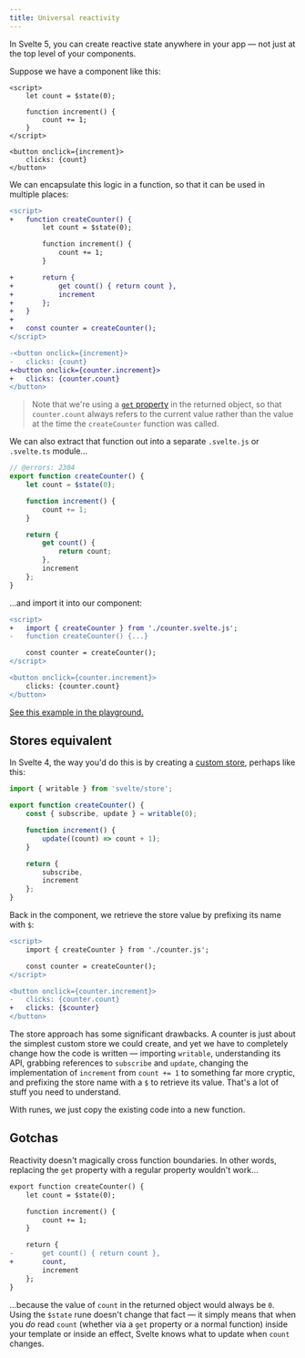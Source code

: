 ```yaml
---
title: Universal reactivity
---
```


In Svelte 5, you can create reactive state anywhere in your app — not just at the top level of your components.

Suppose we have a component like this:

```svelte
<script>
	let count = $state(0);

	function increment() {
		count += 1;
	}
</script>

<button onclick={increment}>
	clicks: {count}
</button>
```

We can encapsulate this logic in a function, so that it can be used in multiple places:

```diff
<script>
+	function createCounter() {
		let count = $state(0);

		function increment() {
			count += 1;
		}

+		return {
+			get count() { return count },
+			increment
+		};
+	}
+
+	const counter = createCounter();
</script>

-<button onclick={increment}>
-	clicks: {count}
+<button onclick={counter.increment}>
+	clicks: {counter.count}
</button>
```

> Note that we're using a [`get` property](https://developer.mozilla.org/en-US/docs/Web/JavaScript/Reference/Functions/get) in the returned object, so that `counter.count` always refers to the current value rather than the value at the time the `createCounter` function was called.

We can also extract that function out into a separate `.svelte.js` or `.svelte.ts` module...

```js
// @errors: 2304
export function createCounter() {
	let count = $state(0);

	function increment() {
		count += 1;
	}

	return {
		get count() {
			return count;
		},
		increment
	};
}
```

...and import it into our component:

```diff
<script>
+	import { createCounter } from './counter.svelte.js';
-	function createCounter() {...}

	const counter = createCounter();
</script>

<button onclick={counter.increment}>
	clicks: {counter.count}
</button>
```

[See this example in the playground.](/#H4sIAAAAAAAAE2VQ0U7DMAz8FStC2iaqDl67dhLiMxgPI3NRRutUiYNAVf6dJG1TBk-W7bvznUfRqg6tqF5GQeceRSWehkEUgr-H2NhP7BhDb7UzMk5qK40a-HiiE6t-0IZhBGnwzPisHTEa8NAa3cOm3MtpUk4y5dVuDoEXmFKTZZjX0NwKbHcBVe_XQ1S_OWZNoEl2Sn404yKsKDB7JPbJUNraCvI-VR_VJoVjiNLri2oVXkTFxqEvcvJbt-sTrvb3A_ArhW4dSVbB0x_rMEYjHc7pQrY7ywGwfdjN2TMzm19Y8S-Rc9_AYwRH57EYZGdowbwv2istQ9L8MA19MdV8JimGpf__hFf_Ay1mGDQKAgAA)

## Stores equivalent

In Svelte 4, the way you'd do this is by creating a [custom store](https://learn.svelte.dev/tutorial/custom-stores), perhaps like this:

```js
import { writable } from 'svelte/store';

export function createCounter() {
	const { subscribe, update } = writable(0);

	function increment() {
		update((count) => count + 1);
	}

	return {
		subscribe,
		increment
	};
}
```

Back in the component, we retrieve the store value by prefixing its name with `$`:

```diff
<script>
	import { createCounter } from './counter.js';

	const counter = createCounter();
</script>

<button onclick={counter.increment}>
-	clicks: {counter.count}
+	clicks: {$counter}
</button>
```

The store approach has some significant drawbacks. A counter is just about the simplest custom store we could create, and yet we have to completely change how the code is written — importing `writable`, understanding its API, grabbing references to `subscribe` and `update`, changing the implementation of `increment` from `count += 1` to something far more cryptic, and prefixing the store name with a `$` to retrieve its value. That's a lot of stuff you need to understand.

With runes, we just copy the existing code into a new function.

## Gotchas

Reactivity doesn't magically cross function boundaries. In other words, replacing the `get` property with a regular property wouldn't work...

```diff
export function createCounter() {
	let count = $state(0);

	function increment() {
		count += 1;
	}

	return {
-		get count() { return count },
+		count,
		increment
	};
}
```

...because the value of `count` in the returned object would always be `0`. Using the `$state` rune doesn't change that fact — it simply means that when you _do_ read `count` (whether via a `get` property or a normal function) inside your template or inside an effect, Svelte knows what to update when `count` changes.
